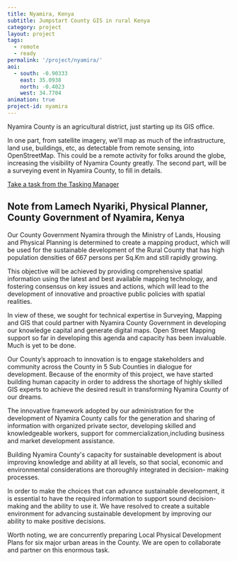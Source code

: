 ```yaml
---
title: Nyamira, Kenya
subtitle: Jumpstart County GIS in rural Kenya
category: project
layout: project
tags: 
  - remote
  - ready
permalink: '/project/nyamira/'
aoi:
  - south: -0.90333
    east: 35.0938
    north: -0.4023
    west: 34.7704
animation: true
project-id: nyamira
---
```


Nyamira County is an agricultural district, just starting up its GIS office.

In one part, from satellite imagery, we'll map as much of the infrastructure, land use, buildings, etc, as detectable from remote sensing, into OpenStreetMap. This could be a remote activity for folks around the globe, increasing the visibility of Nyamira County greatly. The second part, will be a surveying event in Nyamira County, to fill in details.

<a href="http://tasks.hotosm.org/project/759">Take a task from the Tasking Manager</a>

## Note from Lamech Nyariki, Physical Planner, County Government of Nyamira, Kenya

Our County Government Nyamira through the Ministry of Lands, Housing and Physical Planning is determined to create a mapping product, which will be used for the sustainable development of the Rural County that has high population densities of 667 persons per Sq.Km and still rapidly growing. 

This objective will be achieved by providing comprehensive spatial information using the latest and best available mapping technology, and fostering consensus on key issues and actions, which will lead to the development of innovative and proactive public policies with spatial realities.

In view of these, we sought for technical expertise in Surveying, Mapping and GIS that could partner with Nyamira County Government in developing our knowledge capital and generate digital maps. Open Street Mapping support so far in developing this agenda and capacity has been invaluable. Much is yet to be done.

Our County’s approach to innovation is to engage stakeholders and community across the County in 5 Sub Counties in dialogue for development. Because of the enormity of this project, we have started building human capacity in order to address the shortage of highly skilled GIS experts to achieve the desired result in transforming Nyamira County of our dreams.

The innovative framework adopted by our administration for the development of Nyamira County calls for the generation and sharing of information with organized private sector, developing skilled and knowledgeable workers, support for commercialization,including business and market development assistance.

Building Nyamira County's capacity for sustainable development is about improving knowledge and ability
at all levels, so that social, economic and environmental
considerations are thoroughly integrated in decision-
making processes.

In order to make the choices that can advance sustainable development, it is essential to have the required information to support sound decision-making and the ability to use it.
We have resolved to create a suitable environment for advancing sustainable development by improving our
ability to make positive decisions. 

Worth noting, we are concurrently preparing Local Physical Development Plans for six major urban areas in the County. We are open to collaborate and partner on this enormous task.
